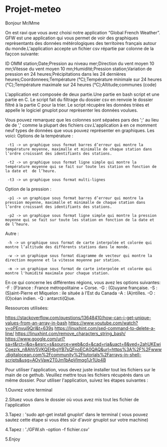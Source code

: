 # Projet-meteo

Bonjour Mr/Mme

On est ravi que vous avez choisi notre application  “Global French Weather”. GFW est une application qui vous permet de voir des graphiques reprèsentants des données métérologiques des territoires français autour du monde.L'application accepte un fichier csv répartie par colonne de la façcon suivante:

ID OMM station;Date;Pression au niveau mer;Direction du vent moyen 10 mn;Vitesse du vent moyen 10 mn;Humidité;Pression station;Variation de pression en 24 heures;Précipitations dans les 24 dernières heures;Coordonnees;Température (°C);Température minimale sur 24 heures (°C);Température maximale sur 24 heures (°C);Altitude;communes (code)

L'application est composée de deux partie.Une partie en bash script et une partie en C. Le script fait du filtrage du dossier csv en renvoie le dossier filtré à la partie C pour la trier. Le script récupère les données triées et appelle le logiciel gnuplot pour reprèsenter les données voulues.

Vous pouvez remarquez que les colonnes sont sépaées pars des ';' au lieu de de ',' comme la plupart des fichiers csv.L'application à en ce momment neuf types de données que vous pouvez représenter en graphiques. Les voici:
Options de la température :

     -t1 -> un graphique sous format barres d’erreur qui montre la température moyenne, maximalle et minimalle de chaque station dans l’ordre croissant des identifiants des stations.

     -t2 -> un graphique sous format ligne simple qui montre la température moyenne qui se fait sur toute les station en fonction de la date et  de l’heure.

     -t3 -> un graphique sous format multi-lignes 

Option de la pression :

     -p1 -> un graphique sous format barres d’erreur qui montre la pression moyenne, maximalle et minimalle de chaque station dans l’ordre croissant des identifiants des stations.

     -p2 -> un graphique sous format ligne simple qui montre la pression moyenne qui se fait sur toute les station en fonction de la date et  de l’heure.

Autre :

     -h -> un graphique sous format de carte interpolée et colorée qui montre l’altitude des différents stations dans le monde.

     -w -> un graphique sous format diagramme de vecteur qui montre la direction moyenne et la vitesse moyenne par station.

     -m -> un graphique sous format de carte interpolée et colorée qui montre l'humidité maximale pour chaque station.
     
En ce qui concerne les différentes régions, vous avez les options suivantes:
     -F : (F)rance : France métropolitaine + Corse.
     -G : (G)uyane française.
     -S : (S)aint-Pierre et Miquelon : ile située à l’Est du Canada
     -A : (A)ntilles.
     -O : (O)céan indien.
     -Q : antarcti(Q)ue.

Ressources utilisées:

https://stackoverflow.com/questions/13648410/how-can-i-get-unique-values-from-an-array-in-bash
https://www.youtube.com/watch?v=oPEnvuj9QrI&t=639s
https://linuxhint.com/sed-command-to-delete-a-line/
https://linuxhint.com/remove_characters_string_bash/
https://www.google.com/url?sa=t&rct=j&q=&esrc=s&source=web&cd=&cad=rja&uact=8&ved=2ahUKEwiCoezrk_n8AhV5VKQEHbgYB7sQFnoECA0QAQ&url=https%3A%2F%2Fwww.digitalocean.com%2Fcommunity%2Ftutorials%2Farrays-in-shell-scripts&usg=AOvVaw2T0Jm1bApVImqg1Jr1Up4B




Pour utiliser l'application, vous devez juste installer tout les fichiers sur le main de ce gethub. Veuillez mettre tous les fichiers récupérés dans un même dossier. Pour utiliser l'application, suivez les étapes suivantes :

1.Ouvrez votre terminal

2.Situez vous dans le dossier où vous avez mis tout les fichier de l'application

3.Tapez : 'sudo apt-get install gnuplot' dans le terminal ( vous pouvez sautez cette étape si vous êtes sûr d'avoir gnuplot sur votre machine)

4.Tapez : './GFW.sh -option -f fichier.csv'

5.Enjoy




